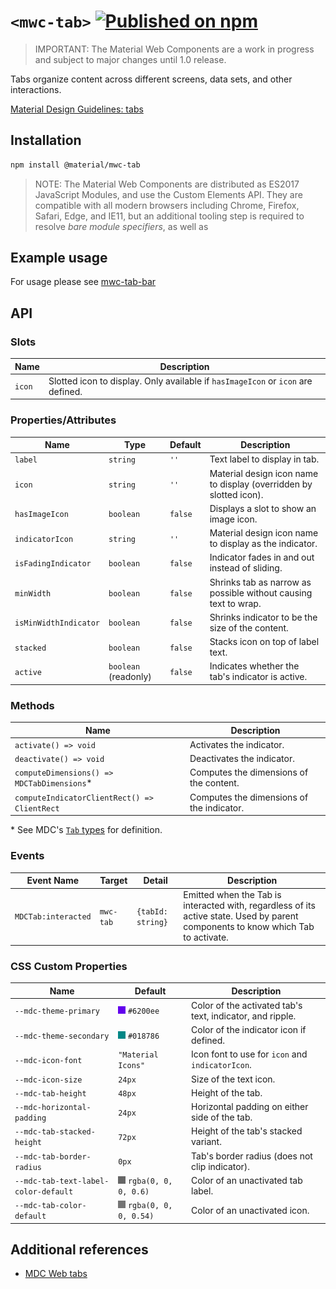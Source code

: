 # `<mwc-tab>` [![Published on npm](https://img.shields.io/npm/v/@material/mwc-tab.svg)](https://www.npmjs.com/package/@material/mwc-tab)

> IMPORTANT: The Material Web Components are a work in progress and subject to
> major changes until 1.0 release.

Tabs organize content across different screens, data sets, and other interactions.

[Material Design Guidelines: tabs](https://material.io/components/tabs/)

## Installation

```sh
npm install @material/mwc-tab
```

> NOTE: The Material Web Components are distributed as ES2017 JavaScript
> Modules, and use the Custom Elements API. They are compatible with all modern
> browsers including Chrome, Firefox, Safari, Edge, and IE11, but an additional
> tooling step is required to resolve *bare module specifiers*, as well as

## Example usage

For usage please see [mwc-tab-bar](https://github.com/material-components/material-components-web-components/tree/master/packages/tab-bar)

## API

### Slots

| Name              |	Description
| ----------------- | -------------
| `icon`            |	Slotted icon to display. Only available if `hasImageIcon` or `icon` are defined.

### Properties/Attributes

| Name                  | Type      | Default | Description
| --------------------- | --------- | ------- | -----------
| `label`               | `string`  | `''`    | Text label to display in tab.
| `icon`                | `string`  | `''`    | Material design icon name to display (overridden by slotted icon).
| `hasImageIcon`        | `boolean` | `false` | Displays a slot to show an image icon.
| `indicatorIcon`       | `string`  | `''`    | Material design icon name to display as the indicator.
| `isFadingIndicator`   | `boolean` | `false` | Indicator fades in and out instead of sliding.
| `minWidth`            | `boolean` | `false` | Shrinks tab as narrow as possible without causing text to wrap.
| `isMinWidthIndicator` | `boolean` | `false` | Shrinks indicator to be the size of the content.
| `stacked`             | `boolean` | `false` | Stacks icon on top of label text.
| `active`              | `boolean` (readonly) | `false` | Indicates whether the tab's indicator is active.


### Methods

| Name     | Description
| -------- | -------------
| `activate() => void` | Activates the indicator.
| `deactivate() => void` | Deactivates the indicator.
| `computeDimensions() => MDCTabDimensions`\* | Computes the dimensions of the content.
| `computeIndicatorClientRect() => ClientRect` | Computes the dimensions of the indicator.

\* See MDC's [`Tab` types](https://github.com/material-components/material-components-web/blob/master/packages/mdc-tab/types.ts#L29) for definition.

### Events

| Event Name | Target             | Detail             | Description
| ---------- | ------------------ | ------------------ | -----------
| `MDCTab:interacted` | `mwc-tab` | `{tabId: string}`  | Emitted when the Tab is interacted with, regardless of its active state. Used by parent components to know which Tab to activate.

### CSS Custom Properties

| Name                                              | Default               | Description
| ------------------------------------------------- | --------------------- |------------
| `--mdc-theme-primary` | ![](images/color_6200ee.png) `#6200ee` | Color of the activated tab's text, indicator, and ripple.
| `--mdc-theme-secondary` | ![](images/color_018786.png) `#018786` | Color of the indicator icon if defined.
| `--mdc-icon-font` | `"Material Icons"` | Icon font to use for `icon` and `indicatorIcon`.
| `--mdc-icon-size` | `24px` | Size of the text icon.
| `--mdc-tab-height` | `48px` | Height of the tab.
| `--mdc-horizontal-padding` | `24px` | Horizontal padding on either side of the tab.
| `--mdc-tab-stacked-height` | `72px` | Height of the tab's stacked variant.
| `--mdc-tab-border-radius` | `0px` | Tab's border radius (does not clip indicator).
| `--mdc-tab-text-label-color-default` | ![](images/color_0,0,0,60.png) `rgba(0, 0, 0, 0.6)` | Color of an unactivated tab label.
| `--mdc-tab-color-default` | ![](images/color_0,0,0,54.png) `rgba(0, 0, 0, 0.54)` | Color of an unactivated icon.


## Additional references

- [MDC Web tabs](https://material.io/components/tabs/)

